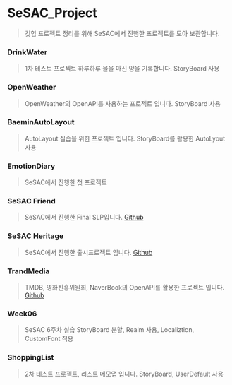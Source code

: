 # SeSAC_Project
> 깃헙 프로젝트 정리를 위해 SeSAC에서 진행한 프로젝트를 모아 보관합니다.

### DrinkWater
> 1차 테스트 프로젝트 하루하루 물을 마신 양을 기록합니다.
> StoryBoard 사용
    
### OpenWeather
> OpenWeather의 OpenAPI를 사용하는 프로젝트 입니다.
> StoryBoard 사용
    
### BaeminAutoLayout
> AutoLayout 실습을 위한 프로젝트 입니다.
> StoryBoard를 활용한 AutoLyout 사용
    
### EmotionDiary
> SeSAC에서 진행한 첫 프로젝트
    
### SeSAC Friend
> SeSAC에서 진행한 Final SLP입니다.
[Github](https://github.com/teiresias22/SeSACFriend.git)
    
### SeSAC Heritage
> SeSAC에서 진행한 출시프로젝트 입니다.
[Github](https://github.com/teiresias22/SeSAC.Heritage.git)
    
### TrandMedia
> TMDB, 영화진흥위원회, NaverBook의 OpenAPI를 활용한 프로젝트 입니다.
[Github](https://github.com/teiresias22/SeSAC.TrandMedia.git)
    
### Week06
> SeSAC 6주차 실습
> StoryBoard 분할, Realm 사용, Localiztion, CustomFont 적용
    
### ShoppingList
> 2차 테스트 프로젝트, 리스트 메모앱 입니다.
> StoryBoard, UserDefault 사용

